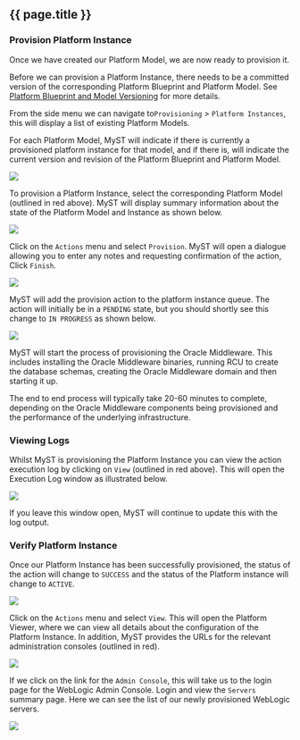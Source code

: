 ## {{ page.title }}

### Provision Platform Instance
Once we have created our Platform Model, we are now ready to provision it. 

Before we can provision a Platform Instance, there needs to be a committed version of the corresponding Platform Blueprint and Platform Model. See [Platform Blueprint and Model Versioning](/platform/definitions/version-control/README.md) for more details.

From the side menu we can navigate to`Provisioning` > `Platform Instances`, this will display a list of existing Platform Models. 

For each Platform Model, MyST will indicate if there is currently a provisioned platform instance for that model, and if there is, will indicate the current version and revision of the Platform Blueprint and Platform Model.

![](img/platformInstanceList.png)

To provision a Platform Instance, select the corresponding Platform Model (outlined in red above). MyST will display summary information about the state of the Platform Model and Instance as shown below.

![](img/provisionPlatformInstance.png)

Click on the `Actions` menu and select `Provision`. MyST will open a dialogue allowing you to enter any notes and requesting confirmation of the action, Click `Finish`.

![](img/newPlatformInstance.png)

MyST will add the provision action to the platform instance queue. The action will initially be in a `PENDING` state, but you should shortly see this change to `IN PROGRESS` as shown below.

![](img/provisionInProgress.png)

MyST will start the process of provisioning the Oracle Middleware. This includes installing the Oracle Middleware binaries, running RCU to create the database schemas, creating the Oracle Middleware domain and then starting it up.

The end to end process will typically take 20-60 minutes to complete, depending on the Oracle Middleware components being provisioned and the performance of the underlying infrastructure.

### Viewing Logs
Whilst MyST is provisioning the Platform Instance you can view the action execution log by clicking on `View` (outlined in red above). This will open the Execution Log window as illustrated below.

![](img/executionLog.png)

If you leave this window open, MyST will continue to update this with the log output.

### Verify Platform Instance
Once our Platform Instance has been successfully provisioned, the status of the action will change to `SUCCESS` and the status of the Platform instance will change to `ACTIVE`.

![](img/provisionComplete.png)

Click on the `Actions` menu and select `View`. This will open the Platform Viewer, where we can view all details about the configuration of the Platform Instance. In addition, MyST provides the URLs for the relevant administration consoles (outlined in red).

![](img/platformInstance.png)

If we click on the link for the `Admin Console`, this will take us to the login page for the WebLogic Admin Console. Login and view the `Servers` summary page. Here we can see the list of our newly provisioned WebLogic servers.

![](img/WebLogicAdminConsole.png)